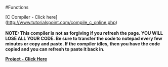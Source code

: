 #Functions

[C Compiler - Click here] (http://www.tutorialspoint.com/compile_c_online.php)<br><br>
__NOTE: This compiler is not as forgiving if you refresh the page. YOU WILL LOSE ALL YOUR CODE. Be sure to transfer the code to notepad every few minutes or copy and paste. If the compiler idles, then you have the code copied and you can refresh to paste it back in.__



__[Project - Click Here](https://github.com/burnabysouthprogramming/Lessons/blob/master/6c.%20Practice%20Project.md)__
